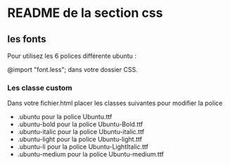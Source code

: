 # README de la section css

## les fonts

Pour utilisez les 6 polices différente ubuntu :

@import "font.less"; dans votre dossier CSS.

### Les classe custom

Dans votre fichier.html placer les classes suivantes pour modifier la police

+ .ubuntu pour la police Ubuntu.ttf
+ .ubuntu-bold pour la police Ubuntu-Bold.ttf
+ .ubuntu-italic pour la police Ubuntu-italic.ttf
+ .ubuntu-light pour la police Ubuntu-light.ttf
+ .ubuntu-li pour la police Ubuntu-LightItalic.ttf
+ .ubuntu-medium pour la police Ubuntu-medium.ttf
